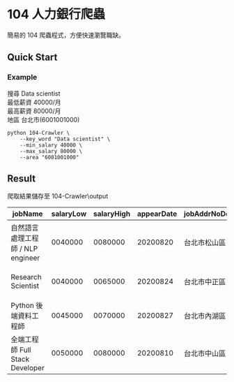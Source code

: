 # 104 人力銀行爬蟲

簡易的 104 爬蟲程式，方便快速瀏覽職缺。

## Quick Start

### Example

搜尋 Data scientist  
最低薪資 40000/月  
最高薪資 80000/月  
地區 台北市(6001001000)  

```
python 104-Crawler \
    --key_word "Data scientist" \
    --min_salary 40000 \
    --max_salary 80000 \
    --area "6001001000"
```

## Result

爬取結果儲存至 104-Crawler\output

|jobName|salaryLow|salaryHigh|appearDate|jobAddrNoDesc|jobAddress|applyDesc|custName|coIndustryDesc|
|--------|--------|--------|--------|--------|--------|--------|--------|--------|
|自然語言處理工程師 / NLP engineer|0040000|0080000|20200820|台北市松山區|復興北路167號14樓之4|11~30人應徵|萬達人工智慧科技股份有限公司|電腦軟體服務業|
|Research Scientist|0040000|0065000|20200824|台北市中正區|新生南路一段158號6樓|30人以上應徵|柏瑞克股份有限公司|化學原料製造業|
|Python 後端資料工程師|0045000|0070000|20200827|台北市內湖區||11~30人應徵|九七科技股份有限公司|網際網路相關業|
|全端工程師 Full Stack Developer|0050000|0080000|20200810|台北市中山區|長春路152號3樓|0~5人應徵|圍棋人科技股份有限公司|電腦軟體服務業|
